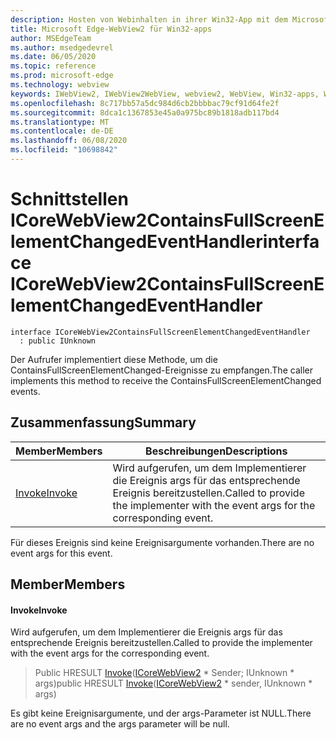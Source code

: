 ```yaml
---
description: Hosten von Webinhalten in ihrer Win32-App mit dem Microsoft Edge WebView2-Steuerelement
title: Microsoft Edge-WebView2 für Win32-apps
author: MSEdgeTeam
ms.author: msedgedevrel
ms.date: 06/05/2020
ms.topic: reference
ms.prod: microsoft-edge
ms.technology: webview
keywords: IWebView2, IWebView2WebView, webview2, WebView, Win32-apps, Win32, Edge, ICoreWebView2, ICoreWebView2Controller, Browser-Steuerelement, Edge-HTML
ms.openlocfilehash: 8c717bb57a5dc984d6cb2bbbbac79cf91d64fe2f
ms.sourcegitcommit: 8dca1c1367853e45a0a975bc89b1818adb117bd4
ms.translationtype: MT
ms.contentlocale: de-DE
ms.lasthandoff: 06/08/2020
ms.locfileid: "10698842"
---
```

# <span data-ttu-id="1d45c-104">Schnittstellen ICoreWebView2ContainsFullScreenElementChangedEventHandler</span><span class="sxs-lookup"><span data-stu-id="1d45c-104">interface ICoreWebView2ContainsFullScreenElementChangedEventHandler</span></span> 

```
interface ICoreWebView2ContainsFullScreenElementChangedEventHandler
  : public IUnknown
```

<span data-ttu-id="1d45c-105">Der Aufrufer implementiert diese Methode, um die ContainsFullScreenElementChanged-Ereignisse zu empfangen.</span><span class="sxs-lookup"><span data-stu-id="1d45c-105">The caller implements this method to receive the ContainsFullScreenElementChanged events.</span></span>

## <span data-ttu-id="1d45c-106">Zusammenfassung</span><span class="sxs-lookup"><span data-stu-id="1d45c-106">Summary</span></span>

 <span data-ttu-id="1d45c-107">Member</span><span class="sxs-lookup"><span data-stu-id="1d45c-107">Members</span></span>                        | <span data-ttu-id="1d45c-108">Beschreibungen</span><span class="sxs-lookup"><span data-stu-id="1d45c-108">Descriptions</span></span>
--------------------------------|---------------------------------------------
[<span data-ttu-id="1d45c-109">Invoke</span><span class="sxs-lookup"><span data-stu-id="1d45c-109">Invoke</span></span>](#invoke) | <span data-ttu-id="1d45c-110">Wird aufgerufen, um dem Implementierer die Ereignis args für das entsprechende Ereignis bereitzustellen.</span><span class="sxs-lookup"><span data-stu-id="1d45c-110">Called to provide the implementer with the event args for the corresponding event.</span></span>

<span data-ttu-id="1d45c-111">Für dieses Ereignis sind keine Ereignisargumente vorhanden.</span><span class="sxs-lookup"><span data-stu-id="1d45c-111">There are no event args for this event.</span></span>

## <span data-ttu-id="1d45c-112">Member</span><span class="sxs-lookup"><span data-stu-id="1d45c-112">Members</span></span>

#### <span data-ttu-id="1d45c-113">Invoke</span><span class="sxs-lookup"><span data-stu-id="1d45c-113">Invoke</span></span> 

<span data-ttu-id="1d45c-114">Wird aufgerufen, um dem Implementierer die Ereignis args für das entsprechende Ereignis bereitzustellen.</span><span class="sxs-lookup"><span data-stu-id="1d45c-114">Called to provide the implementer with the event args for the corresponding event.</span></span>

> <span data-ttu-id="1d45c-115">Public HRESULT [Invoke](#invoke)([ICoreWebView2](icorewebview2.md) \* Sender; IUnknown \* args)</span><span class="sxs-lookup"><span data-stu-id="1d45c-115">public HRESULT [Invoke](#invoke)([ICoreWebView2](icorewebview2.md) \* sender, IUnknown \* args)</span></span>

<span data-ttu-id="1d45c-116">Es gibt keine Ereignisargumente, und der args-Parameter ist NULL.</span><span class="sxs-lookup"><span data-stu-id="1d45c-116">There are no event args and the args parameter will be null.</span></span>

